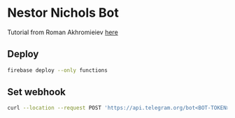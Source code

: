 # Nestor Nichols Bot

Tutorial from Roman Akhromieiev [here](https://medium.com/firebase-developers/building-a-telegram-bot-with-firebase-cloud-functions-and-telegraf-js-5e5323068894)

## Deploy

```sh
firebase deploy --only functions
```

## Set webhook

```sh
curl --location --request POST 'https://api.telegram.org/bot<BOT-TOKEN>/setWebhook?url=<GCLOUD-FUNCTION-URL>' --header 'Accept: application/json'
```
